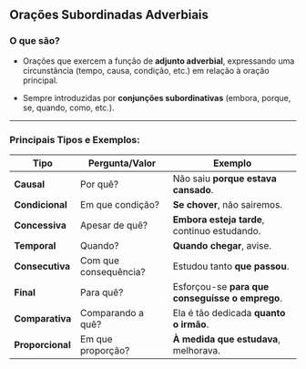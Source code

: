 ## **Orações Subordinadas Adverbiais**

### **O que são?**

- Orações que exercem a função de **adjunto adverbial**, expressando uma circunstância (tempo, causa, condição, etc.) em relação à oração principal.
    
- Sempre introduzidas por **conjunções subordinativas** (embora, porque, se, quando, como, etc.).
    

---

### **Principais Tipos e Exemplos:**

| Tipo             | Pergunta/Valor        | Exemplo                                         |
| ---------------- | --------------------- | ----------------------------------------------- |
| **Causal**       | Por quê?              | Não saiu **porque estava cansado**.             |
| **Condicional**  | Em que condição?      | **Se chover**, não sairemos.                    |
| **Concessiva**   | Apesar de quê?        | **Embora esteja tarde**, continuo estudando.    |
| **Temporal**     | Quando?               | **Quando chegar**, avise.                       |
| **Consecutiva**  | Com que consequência? | Estudou tanto **que passou**.                   |
| **Final**        | Para quê?             | Esforçou-se **para que conseguisse o emprego**. |
| **Comparativa**  | Comparando a quê?     | Ela é tão dedicada **quanto o irmão**.          |
| **Proporcional** | Em que proporção?     | **À medida que estudava**, melhorava.           |